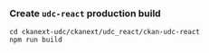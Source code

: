 ### Create `udc-react` production build
```
cd ckanext-udc/ckanext/udc_react/ckan-udc-react
npm run build
```